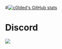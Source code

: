 #[![c0lded's GitHub stats](https://github-readme-stats.vercel.app/api?username=c0lded&show_icons=true&theme=radical)](https://github.com/c0lded/)



# Discord
[![](https://discord.c99.nl/widget/theme-5/391973133965328385.png)](https://discord.com/users/391973133965328385)
